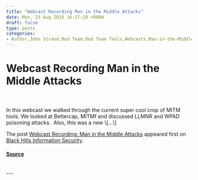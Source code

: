 ```yaml
---
title: "Webcast Recording Man in the Middle Attacks"
date: Mon, 15 Aug 2016 16:37:20 +0000
draft: false
type: posts
categories: 
- Author,John Strand,Red Team,Red Team Tools,Webcasts,Man-in-the-Middle,MITM
---
```

# Webcast Recording Man in the Middle Attacks

<br/>

<br/>
In this webcast we walked through the current super cool crop of MITM tools. We looked at Bettercap, MITMf and discussed LLMNR and WPAD poisoning attacks.  Also, this was a new \[…\]

The post [Webcast Recording: Man in the Middle Attacks](https://www.blackhillsinfosec.com/webcast-recording-man-in-the-middle-attacks/) appeared first on [Black Hills Information Security](https://www.blackhillsinfosec.com).

#### [Source](https://www.blackhillsinfosec.com/webcast-recording-man-in-the-middle-attacks/)

<br/>
---
